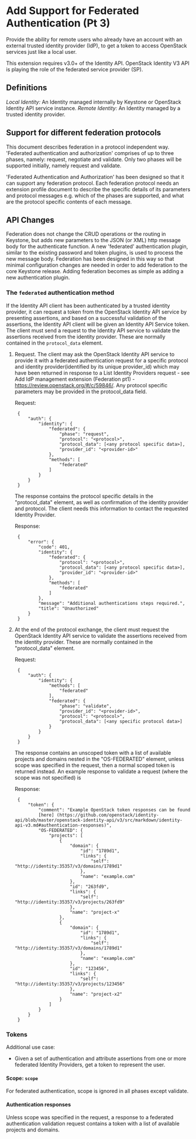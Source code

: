 Add Support for Federated Authentication (Pt 3)
===============================================

Provide the ability for remote users who already have an account with an 
external trusted identity provider (IdP), to get a token to access OpenStack
services just like a local user. 

This extension requires v3.0+ of the Identity API. OpenStack Identity V3 API 
is playing the role of the federated service provider (SP).

Definitions
-----------

*Local Identity:* An Identity managed internally by Keystone or OpenStack
  Identity API service instance.
*Remote Identity:* An Identity managed by a trusted identity provider.

Support for different federation protocols
------------------------------------------

This document describes federation in a protocol independent way. 'Federated
authentication and authorization' comprises of up to three phases, namely:
request, negotiate and validate. Only two phases will be supported initially,
namely request and validate.

'Federated Authentication and Authorization' has been designed so that it can
support any federation protocol. Each federation protocol needs an extension
profile document to describe the specific details of its parameters and
protocol messages e.g. which of the phases are supported, and what are
the protocol specific contents of each message.

API Changes
-------------

Federation does not change the CRUD operations or the routing in Keystone, but
adds new parameters to the JSON (or XML) http message body for the authenticate
function. A new 'federated' authentication plugin, similar to the existing
password and token plugins, is used to process the new message body. Federation
has been designed in this way so that minimal configuration changes are needed
in order to add federation to the core Keystone release. Adding federation
becomes as simple as adding a new authentication plugin.

### The `federated` authentication method

If the Identity API client has been authenticated by a trusted identity provider,
it can request a token from the OpenStack Identity API service by presenting
assertions, and based on a successful validation of the assertions, the Identity
API client will be given an Identity API Service token. The client must send a
request to the Identity API service to validate the assertions received from the
identity provider. These are normally contained in the `protocol_data` element.


1. Request. The client may ask the OpenStack Identity API service to provide it
   with a federated authentication request for a specific protocol and identity
   provider(identified by its unique provider_id) which may have been returned in
   response to a List Identity Providers request - see Add IdP management
   extension (Federation pt1) - https://review.openstack.org/#/c/59846/.
   Any protocol specific parameters may be provided in the protocol_data field.


    Request:

		{
			"auth": {
				"identity": {
					"federated": {
						"phase": "request",
						"protocol": "<protocol>",
						"protocol_data": [<any protocol specific data>],
						"provider_id": "<provider-id>"
					},
					"methods": [
						"federated"
					]
				}
			}
		}

	The response contains the protocol specific details in the "protocol_data"
	element, as well as confirmation of the identity provider and protocol. The
	client needs this information to contact the requested Identity Provider.

	Response:

		{
			"error": {
				"code": 401,
				"identity": {
					"federated": {
						"protocol": "<protocol>",
						"protocol_data": [<any protocol specific data>],
						"provider_id": "<provider-id>"
					},
					"methods": [
						"federated"
					]
				},
				"message": "Additional authentications steps required.",
				"title": "Unauthorized"
			}
		}

2. At the end of the protocol exchange, the client must request the OpenStack
   Identity API service to validate the assertions received from the identity
   provider. These are normally contained in the "protocol_data" element.

	Request:

		{
			"auth": {
				"identity": {
					"methods": [
						"federated"
					],
					"federated": {
						"phase": "validate",
						"provider_id": "<provider-id>",
						"protocol": "<protocol>",
						"protocol_data": [<any specific protocol data>]
					}
				}
			}
		}

	The response contains an unscoped token with a list of available projects
	and domains nested in the "OS-FEDERATED" element, unless scope was specified
	in the request, then a normal scoped token is returned instead. An example
	response to validate a request (where the scope was not specified) is

	Response:
	
		{
			"token": {
				"comment": "Example OpenStack token responses can be found
				[here] (https://github.com/openstack/identity-api/blob/master/openstack-identity-api/v3/src/markdown/identity-api-v3.md#authentication-responses)",
				"OS-FEDERATED": {
					"projects": [
						{
							"domain": {
								"id": "1789d1",
								"links": {
									"self": "http://identity:35357/v3/domains/1789d1"
								},
								"name": "example.com"
							},
							"id": "263fd9",
							"links": {
								"self": "http://identity:35357/v3/projects/263fd9"
							},
							"name": "project-x"
						},
						{
							"domain": {
								"id": "1789d1",
								"links": {
									"self": "http://identity:35357/v3/domains/1789d1"
								},
								"name": "example.com"
							},
							"id": "123456",
							"links": {
								"self": "http://identity:35357/v3/projects/123456"
							},
							"name": "project-x2"
						}
					]
				}
			}
		}


### Tokens

Additional use case:

- Given a set of authentication and attribute assertions from one or more
  federated Identity Providers, get a token to represent the user.


#### Scope: `scope`

For federated authentication, scope is ignored in all phases except validate.

#### Authentication responses

Unless scope was specified in the request, a response to a federated
authentication validation request contains a token with a list of available
projects and domains.
